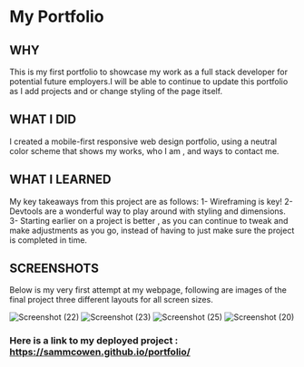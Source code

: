 # My Portfolio

## WHY
This is my first portfolio to showcase my work as a full stack developer for potential future employers.I will be able to continue to update this portfolio as I add projects and or change styling of the page itself. 
## WHAT I DID 
I created a mobile-first responsive web design portfolio, using a neutral color scheme that shows my works, who I am , and ways to contact me.
## WHAT I LEARNED
My key takeaways from this project are as follows:
1- Wireframing is key! 
2- Devtools are a wonderful way to play around with styling and dimensions.
3- Starting earlier on a project is better , as you can continue to tweak and make adjustments as you go, instead of having to just make sure the project is completed in time.
## SCREENSHOTS 
Below is my very first attempt at my webpage, following are images of the final project three different layouts for all screen sizes. 

![Screenshot (22)](https://user-images.githubusercontent.com/92121595/147912982-e6d2e69c-9350-4ce4-9814-ab97aa123c3e.png)
![Screenshot (23)](https://user-images.githubusercontent.com/92121595/147913077-003cb7f0-1451-49e4-bfee-5f2dc53c1502.png)
![Screenshot (25)](https://user-images.githubusercontent.com/92121595/147913117-3a9a8948-30a1-4453-a4fa-df6879b4f86b.png)
![Screenshot (20)](https://user-images.githubusercontent.com/92121595/147913372-8061d251-9419-47c3-8b26-5d021aad9390.png)

### Here is a link to my deployed project : https://sammcowen.github.io/portfolio/
